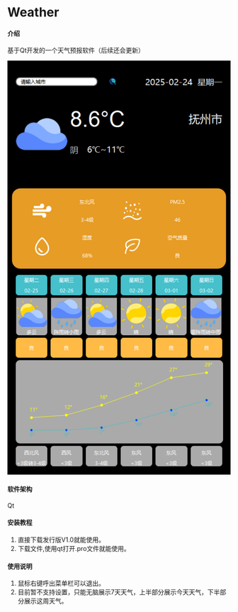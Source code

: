 # Weather

#### 介绍
基于Qt开发的一个天气预报软件（后续还会更新）

![输入图片说明](images/weather-0/show.png)

#### 软件架构
Qt


#### 安装教程

1.  直接下载发行版V1.0就能使用。
2.  下载文件,使用qt打开.pro文件就能使用。
#### 使用说明

1.  鼠标右键呼出菜单栏可以退出。
2.  目前暂不支持设置，只能无脑展示7天天气，上半部分展示今天天气，下半部分展示这周天气。
